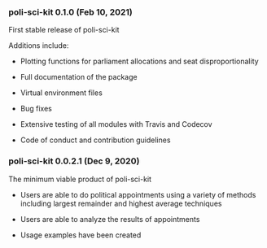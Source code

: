 ### poli-sci-kit 0.1.0 (Feb 10, 2021)

First stable release of poli-sci-kit

Additions include:

- Plotting functions for parliament allocations and seat disproportionality

- Full documentation of the package

- Virtual environment files

- Bug fixes

- Extensive testing of all modules with Travis and Codecov

- Code of conduct and contribution guidelines

### poli-sci-kit 0.0.2.1 (Dec 9, 2020)

The minimum viable product of poli-sci-kit

- Users are able to do political appointments using a variety of methods including largest remainder and highest average techniques

- Users are able to analyze the results of appointments

- Usage examples have been created
